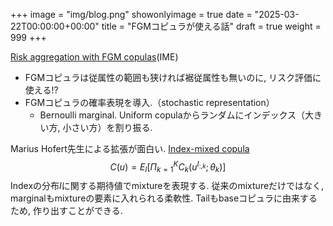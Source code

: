 +++
image = "img/blog.png"
showonlyimage = true
date = "2025-03-22T00:00:00+00:00"
title = "FGMコピュラが使える話"
draft = true
weight = 999
+++

<!--more-->

[Risk aggregation with FGM copulas](https://www.sciencedirect.com/science/article/abs/pii/S0167668723000331)(IME)
- FGMコピュラは従属性の範囲も狭ければ裾従属性も無いのに, リスク評価に使える!?
- FGMコピュラの確率表現を導入.（stochastic representation）
    - Bernoulli marginal. Uniform copulaからランダムにインデックス（大きい方, 小さい方）を割り振る.

Marius Hofert先生による拡張が面白い.
[Index-mixed copula](https://arxiv.org/abs/2306.10663)
$$C(u) = E_I[\Pi_{k=1}^K C_k(u^{I_{:,k}};\theta_k) ]$$
Indexの分布$I$に関する期待値でmixtureを表現する. 従来のmixtureだけではなく, marginalもmixtureの要素に入れられる柔軟性.
Tailもbaseコピュラに由来するため, 作り出すことができる.

